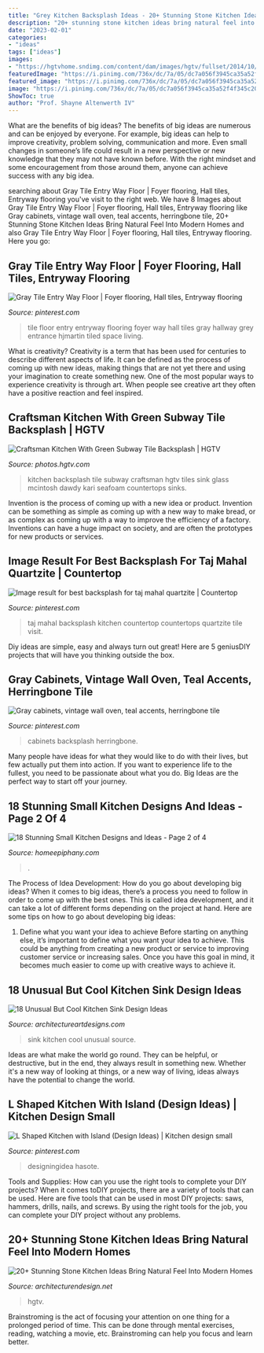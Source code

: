 ```yaml
---
title: "Grey Kitchen Backsplash Ideas - 20+ Stunning Stone Kitchen Ideas Bring Natural Feel Into Modern Homes"
description: "20+ stunning stone kitchen ideas bring natural feel into modern homes"
date: "2023-02-01"
categories:
- "ideas"
tags: ["ideas"]
images:
- "https://hgtvhome.sndimg.com/content/dam/images/hgtv/fullset/2014/10/1/0/DP_Kari-McIntosh-Dawdy-green-Arts-and-Crafts-kitchen-sink-detail_v.jpg.rend.hgtvcom.966.1449.suffix/1412194153270.jpeg"
featuredImage: "https://i.pinimg.com/736x/dc/7a/05/dc7a056f3945ca35a52f4f345c20566e.jpg"
featured_image: "https://i.pinimg.com/736x/dc/7a/05/dc7a056f3945ca35a52f4f345c20566e.jpg"
image: "https://i.pinimg.com/736x/dc/7a/05/dc7a056f3945ca35a52f4f345c20566e.jpg"
ShowToc: true
author: "Prof. Shayne Altenwerth IV"
---
```



What are the benefits of big ideas?
The benefits of big ideas are numerous and can be enjoyed by everyone. For example, big ideas can help to improve creativity, problem solving, communication and more. Even small changes in someone’s life could result in a new perspective or new knowledge that they may not have known before. With the right mindset and some encouragement from those around them, anyone can achieve success with any big idea.

	

		
searching about Gray Tile Entry Way Floor | Foyer flooring, Hall tiles, Entryway flooring you've visit to the right web. We have 8 Images about Gray Tile Entry Way Floor | Foyer flooring, Hall tiles, Entryway flooring like Gray cabinets, vintage wall oven, teal accents, herringbone tile, 20+ Stunning Stone Kitchen Ideas Bring Natural Feel Into Modern Homes and also Gray Tile Entry Way Floor | Foyer flooring, Hall tiles, Entryway flooring. Here you go:
		
    
## Gray Tile Entry Way Floor | Foyer Flooring, Hall Tiles, Entryway Flooring

<img loading=lazy src="https://i.pinimg.com/736x/32/3e/be/323ebe914af6646ea717a5cad0358137.jpg" onerror="this.onerror=null;this.src='https://tse4.mm.bing.net/th?id=OIP.az1CydJwnVjf6tOstekgKAHaLG&amp;pid=15.1';" alt="Gray Tile Entry Way Floor | Foyer flooring, Hall tiles, Entryway flooring">

_Source: pinterest.com_

>tile floor entry entryway flooring foyer way hall tiles gray hallway grey entrance hjmartin tiled space living. 

	

What is creativity?
Creativity is a term that has been used for centuries to describe different aspects of life. It can be defined as the process of coming up with new ideas, making things that are not yet there and using your imagination to create something new. One of the most popular ways to experience creativity is through art. When people see creative art they often have a positive reaction and feel inspired.

    
## Craftsman Kitchen With Green Subway Tile Backsplash | HGTV

<img loading=lazy src="https://hgtvhome.sndimg.com/content/dam/images/hgtv/fullset/2014/10/1/0/DP_Kari-McIntosh-Dawdy-green-Arts-and-Crafts-kitchen-sink-detail_v.jpg.rend.hgtvcom.966.1449.suffix/1412194153270.jpeg" onerror="this.onerror=null;this.src='https://tse4.mm.bing.net/th?id=OIP.qyIPwTtMOWWQjnbIeSNAVQHaLH&amp;pid=15.1';" alt="Craftsman Kitchen With Green Subway Tile Backsplash | HGTV">

_Source: photos.hgtv.com_

>kitchen backsplash tile subway craftsman hgtv tiles sink glass mcintosh dawdy kari seafoam countertops sinks. 

	

Invention is the process of coming up with a new idea or product. Invention can be something as simple as coming up with a new way to make bread, or as complex as coming up with a way to improve the efficiency of a factory. Inventions can have a huge impact on society, and are often the prototypes for new products or services.

    
## Image Result For Best Backsplash For Taj Mahal Quartzite | Countertop

<img loading=lazy src="https://i.pinimg.com/736x/26/3f/4f/263f4f131ed3ae748f8639e8f7a56d33.jpg" onerror="this.onerror=null;this.src='https://tse1.mm.bing.net/th?id=OIP.U__Xnx0gYCNlpL7AeZzZ_AHaLH&amp;pid=15.1';" alt="Image result for best backsplash for taj mahal quartzite | Countertop">

_Source: pinterest.com_

>taj mahal backsplash kitchen countertop countertops quartzite tile visit. 

	

Diy ideas are simple, easy and always turn out great! Here are 5 geniusDIY projects that will have you thinking outside the box.

    
## Gray Cabinets, Vintage Wall Oven, Teal Accents, Herringbone Tile

<img loading=lazy src="https://i.pinimg.com/736x/6b/2c/11/6b2c115bc4a5eecf21139ec6e96a3c95--teal-accents-herringbone-tile.jpg" onerror="this.onerror=null;this.src='https://tse4.mm.bing.net/th?id=OIP.mWKEpKNhK1GhIwiWfQbwvAHaJ3&amp;pid=15.1';" alt="Gray cabinets, vintage wall oven, teal accents, herringbone tile">

_Source: pinterest.com_

>cabinets backsplash herringbone. 

	

Many people have ideas for what they would like to do with their lives, but few actually put them into action. If you want to experience life to the fullest, you need to be passionate about what you do. Big Ideas are the perfect way to start off your journey.

    
## 18 Stunning Small Kitchen Designs And Ideas - Page 2 Of 4

<img loading=lazy src="https://homeepiphany.com/wp-content/uploads/2016/08/18-Stunning-Small-Kitchen-Designs-and-Ideas-8.jpg" onerror="this.onerror=null;this.src='https://tse2.mm.bing.net/th?id=OIP.8CjXXtzcC9YC48dElKJz4wHaJ4&amp;pid=15.1';" alt="18 Stunning Small Kitchen Designs and Ideas - Page 2 of 4">

_Source: homeepiphany.com_

>. 

	

The Process of Idea Development: How do you go about developing big ideas?
When it comes to big ideas, there’s a process you need to follow in order to come up with the best ones. This is called idea development, and it can take a lot of different forms depending on the project at hand. Here are some tips on how to go about developing big ideas:
1. Define what you want your idea to achieve 
Before starting on anything else, it’s important to define what you want your idea to achieve. This could be anything from creating a new product or service to improving customer service or increasing sales. Once you have this goal in mind, it becomes much easier to come up with creative ways to achieve it.

    
## 18 Unusual But Cool Kitchen Sink Design Ideas

<img loading=lazy src="https://www.architectureartdesigns.com/wp-content/uploads/2015/05/1630-630x421.jpg" onerror="this.onerror=null;this.src='https://tse2.mm.bing.net/th?id=OIP.TtAHX5VckHAGRe7K0_9GAQHaE8&amp;pid=15.1';" alt="18 Unusual But Cool Kitchen Sink Design Ideas">

_Source: architectureartdesigns.com_

>sink kitchen cool unusual source. 

	

Ideas are what make the world go round. They can be helpful, or destructive, but in the end, they always result in something new. Whether it's a new way of looking at things, or a new way of living, ideas always have the potential to change the world.

    
## L Shaped Kitchen With Island (Design Ideas) | Kitchen Design Small

<img loading=lazy src="https://i.pinimg.com/736x/dc/7a/05/dc7a056f3945ca35a52f4f345c20566e.jpg" onerror="this.onerror=null;this.src='https://tse1.mm.bing.net/th?id=OIP.oOqqZwcufukSK6oHhrLIrgHaFV&amp;pid=15.1';" alt="L Shaped Kitchen with Island (Design Ideas) | Kitchen design small">

_Source: pinterest.com_

>designingidea hasote. 

	

Tools and Supplies: How can you use the right tools to complete your DIY projects?
When it comes toDIY projects, there are a variety of tools that can be used. Here are five tools that can be used in most DIY projects: saws, hammers, drills, nails, and screws. By using the right tools for the job, you can complete your DIY project without any problems.

    
## 20+ Stunning Stone Kitchen Ideas Bring Natural Feel Into Modern Homes

<img loading=lazy src="https://cdn.architecturendesign.net/wp-content/uploads/2015/06/AD-Rustic-Stone-Kitchen-20.jpg" onerror="this.onerror=null;this.src='https://tse4.mm.bing.net/th?id=OIP.dlyRlC3vFzBm5iPiAB9-cAHaJ4&amp;pid=15.1';" alt="20+ Stunning Stone Kitchen Ideas Bring Natural Feel Into Modern Homes">

_Source: architecturendesign.net_

>hgtv. 

	

Brainstroming is the act of focusing your attention on one thing for a prolonged period of time. This can be done through mental exercises, reading, watching a movie, etc. Brainstroming can help you focus and learn better.


